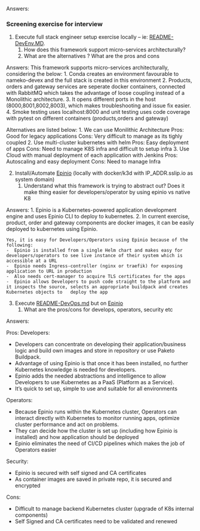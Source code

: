 Answers:

### Screening exercise for interview

1. Execute full stack engineer setup exercise locally – ie: [README-DevEnv.MD](https://github.com/gitricko/nameko-devex/blob/master/README-DevEnv.md). 
    1. How does this framework support micro-services architecturally?
    2. What are the alternatives ? What are the pros and cons
    
Answers:
    This framework supports micro-services architecturally, considering the below:
    1. Conda creates an environment favourable to nameko-devex and the full stack is created in this environment
    2. Products, orders and gateway services are seperate docker containers, connected with RabbitMQ which takes the advantage of loose coupling instead of a Monolithic architecture.
    3. It opens different ports in the host (8000,8001,8002,8003), which makes troubleshooting and issue fix easier.
    4. Smoke testing uses localhost:8000 and unit testing uses code coverage with pytest on different containers (products,orders and gateway)
      
Alternatives are listed below:
    1. We can use Monilithic Architecture
        Pros: Good for legacy applications
        Cons: Very difficult to manage as its tighly coupled
    2. Use multi-cluster kubernetes with helm
        Pros: Easy deployment of apps
        Cons: Need to manage K8S infra and difficult to setup infra
    3. Use Cloud with manual deployment of each application with Jenkins
        Pros: Autoscaling and easy deployment
        Cons: Need to manage Infra
    
2. Install/Automate [Epinio](https://docs.epinio.io/installation/install_epinio) (locally with docker/k3d with IP_ADDR.sslip.io as system domain)
    1. Understand what this framework is trying to abstract out? Does it make thing easier for developers/operator by using epinio vs native K8

Answers:
    1. Epinio is a Kubernetes-powered application development engine and uses Epinio CLI to deploy to kubernetes.
    2. In current exercise, product, order and gateway components are docker images, it can be easily deployed to kubernetes using Epinio. 
    
    Yes, it is easy for Developers/Operators using Epinio because of the following:
    -  Epinio is installed from a single Helm chart and makes easy for developers/operators to see live instance of their system which is accessible at a URL
    -  Epinio needs Ingress-controller (nginx or traefik) for exposing application to URL in production
    -  Also needs cert-manager to acquire TLS certificates for the apps
    -  Epinio allows Developers to push code straight to the platform and it inspects the source, selects an appropriate buildpack and creates Kubernetes objects to   deploy the app


3. Execute [README-DevOps.md](https://github.com/gitricko/nameko-devex/blob/master/README-DevOps.md) but on [Epinio](https://github.com/epinio/epinio)
    1. What are the pros/cons for develops, operators, security etc
     
Answers:

Pros:
Developers:
-  Developers can concentrate on developing their application/business logic and build own images and store in repository or use Paketo Buildpack.
-  Advantage of using Epinio is that once it has been installed, no further Kubernetes knowledge is needed for developers.
-  Epinio adds the needed abstractions and intelligence to allow Developers to use Kubernetes as a PaaS (Platform as a Service).
-  It’s quick to set up, simple to use and suitable for all environments

Operators:
-  Because Epinio runs within the Kubernetes cluster, Operators can interact directly with Kubernetes to monitor running apps, optimize cluster performance and act on problems.
-  They can decide how the cluster is set up (including how Epinio is installed) and how application should be deployed
-  Epinio eliminates the need of CI/CD pipelines which makes the job of Operators easier

Security:
-  Epinio is secured with self signed and CA certificates
-  As container images are saved in private repo, it is secured and encrypted

Cons:
- Difficult to manage backend Kubernetes cluster (upgrade of K8s internal components)
- Self Signed and CA certificates need to be validated and renewed
